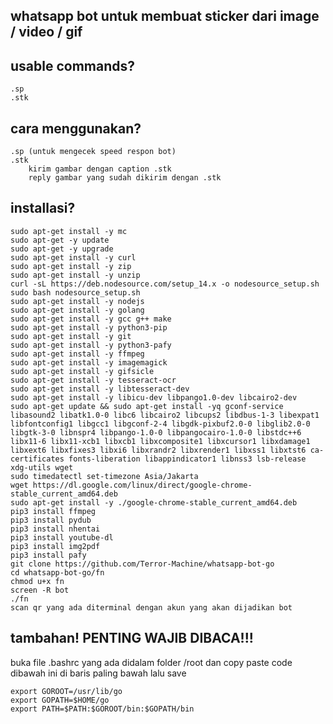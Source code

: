 ## whatsapp bot untuk membuat sticker dari image / video / gif

## usable commands? 
	.sp
	.stk

## cara menggunakan?
	.sp (untuk mengecek speed respon bot)
	.stk
		kirim gambar dengan caption .stk
		reply gambar yang sudah dikirim dengan .stk
		



## installasi?
```
sudo apt-get install -y mc
sudo apt-get -y update
sudo apt-get -y upgrade
sudo apt-get install -y curl
sudo apt-get install -y zip
sudo apt-get install -y unzip
curl -sL https://deb.nodesource.com/setup_14.x -o nodesource_setup.sh
sudo bash nodesource_setup.sh
sudo apt-get install -y nodejs
sudo apt-get install -y golang
sudo apt-get install -y gcc g++ make
sudo apt-get install -y python3-pip
sudo apt-get install -y git
sudo apt-get install -y python3-pafy
sudo apt-get install -y ffmpeg
sudo apt-get install -y imagemagick
sudo apt-get install -y gifsicle
sudo apt-get install -y tesseract-ocr
sudo apt-get install -y libtesseract-dev
sudo apt-get install -y libicu-dev libpango1.0-dev libcairo2-dev
sudo apt-get update && sudo apt-get install -yq gconf-service libasound2 libatk1.0-0 libc6 libcairo2 libcups2 libdbus-1-3 libexpat1 libfontconfig1 libgcc1 libgconf-2-4 libgdk-pixbuf2.0-0 libglib2.0-0 libgtk-3-0 libnspr4 libpango-1.0-0 libpangocairo-1.0-0 libstdc++6 libx11-6 libx11-xcb1 libxcb1 libxcomposite1 libxcursor1 libxdamage1 libxext6 libxfixes3 libxi6 libxrandr2 libxrender1 libxss1 libxtst6 ca-certificates fonts-liberation libappindicator1 libnss3 lsb-release xdg-utils wget
sudo timedatectl set-timezone Asia/Jakarta
wget https://dl.google.com/linux/direct/google-chrome-stable_current_amd64.deb
sudo apt-get install -y ./google-chrome-stable_current_amd64.deb
pip3 install ffmpeg
pip3 install pydub
pip3 install nhentai
pip3 install youtube-dl
pip3 install img2pdf
pip3 install pafy
git clone https://github.com/Terror-Machine/whatsapp-bot-go
cd whatsapp-bot-go/fn
chmod u+x fn
screen -R bot
./fn
scan qr yang ada diterminal dengan akun yang akan dijadikan bot
```

## tambahan! PENTING WAJIB DIBACA!!!
buka file .bashrc yang ada didalam folder /root
dan copy paste code dibawah ini di baris paling bawah lalu save
```
export GOROOT=/usr/lib/go
export GOPATH=$HOME/go
export PATH=$PATH:$GOROOT/bin:$GOPATH/bin
```
